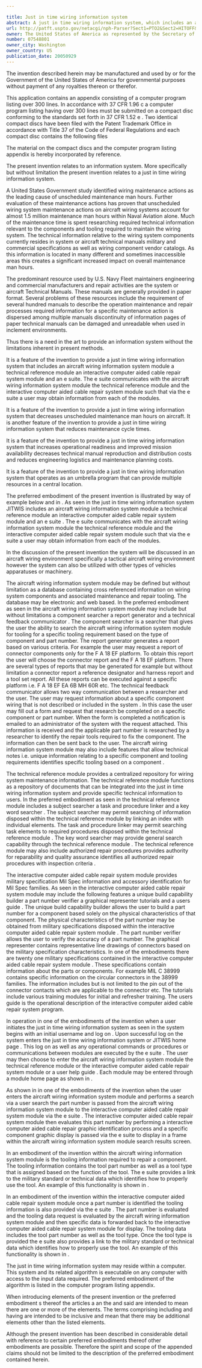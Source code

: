 ```yaml
---

title: Just in time wiring information system
abstract: A just in time wiring information system, which includes an aircraft wiring information system module, a technical reference module, an interactive computer aided cable repair system module, and an e-suite. The e-suite communicates with the aircraft wiring information system module, the technical reference module, and the interactive computer aided cable repair system module such that via the e-suite a user may obtain information from each of the modules.
url: http://patft.uspto.gov/netacgi/nph-Parser?Sect1=PTO2&Sect2=HITOFF&p=1&u=%2Fnetahtml%2FPTO%2Fsearch-adv.htm&r=1&f=G&l=50&d=PALL&S1=07548801&OS=07548801&RS=07548801
owner: The United States of America as represented by the Secretary of the Navy
number: 07548801
owner_city: Washington
owner_country: US
publication_date: 20050929
---
```

The invention described herein may be manufactured and used by or for the Government of the United States of America for governmental purposes without payment of any royalties thereon or therefor.

This application contains an appendix consisting of a computer program listing over 300 lines. In accordance with 37 CFR 1.96 c a computer program listing having over 300 lines must be submitted on a compact disc conforming to the standards set forth in 37 CFR 1.52 e . Two identical compact discs have been filed with the Patent Trademark Office in accordance with Title 37 of the Code of Federal Regulations and each compact disc contains the following files 

The material on the compact discs and the computer program listing appendix is hereby incorporated by reference.

The present invention relates to an information system. More specifically but without limitation the present invention relates to a just in time wiring information system.

A United States Government study identified wiring maintenance actions as the leading cause of unscheduled maintenance man hours. Further evaluation of these maintenance actions has proven that unscheduled wiring system maintenance actions on aircraft wiring systems account for almost 1.5 million maintenance man hours within Naval Aviation alone. Much of the maintenance time is spent researching required technical information relevant to the components and tooling required to maintain the wiring system. The technical information relative to the wiring system components currently resides in system or aircraft technical manuals military and commercial specifications as well as wiring component vendor catalogs. As this information is located in many different and sometimes inaccessible areas this creates a significant increased impact on overall maintenance man hours.

The predominant resource used by U.S. Navy Fleet maintainers engineering and commercial manufacturers and repair activities are the system or aircraft Technical Manuals. These manuals are generally provided in paper format. Several problems of these resources include the requirement of several hundred manuals to describe the operation maintenance and repair processes required information for a specific maintenance action is dispersed among multiple manuals discontinuity of information pages of paper technical manuals can be damaged and unreadable when used in inclement environments.

Thus there is a need in the art to provide an information system without the limitations inherent in present methods.

It is a feature of the invention to provide a just in time wiring information system that includes an aircraft wiring information system module a technical reference module an interactive computer aided cable repair system module and an e suite. The e suite communicates with the aircraft wiring information system module the technical reference module and the interactive computer aided cable repair system module such that via the e suite a user may obtain information from each of the modules.

It is a feature of the invention to provide a just in time wiring information system that decreases unscheduled maintenance man hours on aircraft. It is another feature of the invention to provide a just in time wiring information system that reduces maintenance cycle times.

It is a feature of the invention to provide a just in time wiring information system that increases operational readiness and improved mission availability decreases technical manual reproduction and distribution costs and reduces engineering logistics and maintenance planning costs.

It is a feature of the invention to provide a just in time wiring information system that operates as an umbrella program that can provide multiple resources in a central location.

The preferred embodiment of the present invention is illustrated by way of example below and in . As seen in the just in time wiring information system JITWIS includes an aircraft wiring information system module a technical reference module an interactive computer aided cable repair system module and an e suite . The e suite communicates with the aircraft wiring information system module the technical reference module and the interactive computer aided cable repair system module such that via the e suite a user may obtain information from each of the modules.

In the discussion of the present invention the system will be discussed in an aircraft wiring environment specifically a tactical aircraft wiring environment however the system can also be utilized with other types of vehicles apparatuses or machinery.

The aircraft wiring information system module may be defined but without limitation as a database containing cross referenced information on wiring system components and associated maintenance and repair tooling. The database may be electronic and web based. In the preferred embodiment as seen in the aircraft wiring information system module may include but without limitations a component searcher a report generator and a technical feedback communicator . The component searcher is a searcher that gives the user the ability to search the aircraft wiring information system module for tooling for a specific tooling requirement based on the type of component and part number. The report generator generates a report based on various criteria. For example the user may request a report of connector components only for the F A 18 EF platform. To obtain this report the user will choose the connector report and the F A 18 EF platform. There are several types of reports that may be generated for example but without limitation a connector report a reference designator and harness report and a tool set report. All these reports can be executed against a specific platform i.e. F A 18 EF EA 6B MH 60R etc. The technical feedback communicator allows two way communication between a researcher and the user. The user may request information about a specific component wiring that is not described or included in the system . In this case the user may fill out a form and request that research be completed on a specific component or part number. When the form is completed a notification is emailed to an administrator of the system with the request attached. This information is received and the applicable part number is researched by a researcher to identify the repair tools required to fix the component. The information can then be sent back to the user. The aircraft wiring information system module may also include features that allow technical notes i.e. unique information relating to a specific component and tooling requirements identifies specific tooling based on a component .

The technical reference module provides a centralized repository for wiring system maintenance information. The technical reference module functions as a repository of documents that can be integrated into the just in time wiring information system and provide specific technical information to users. In the preferred embodiment as seen in the technical reference module includes a subject searcher a task and procedure linker and a key word searcher . The subject searcher may permit searching of information disposed within the technical reference module by linking an index with individual elements. The task and procedure linker may permit searching task elements to required procedures disposed within the technical reference module . The key word searcher may provide general search capability through the technical reference module . The technical reference module may also include authorized repair procedures provides authority for reparability and quality assurance identifies all authorized repair procedures with inspection criteria .

The interactive computer aided cable repair system module provides military specification Mil Spec information and accessory identification for Mil Spec families. As seen in the interactive computer aided cable repair system module may include the following features a unique build capability builder a part number verifier a graphical representer tutorials and a users guide . The unique build capability builder allows the user to build a part number for a component based solely on the physical characteristics of that component. The physical characteristics of the part number may be obtained from military specifications disposed within the interactive computer aided cable repair system module . The part number verifier allows the user to verify the accuracy of a part number. The graphical representer contains representative line drawings of connectors based on the military specification characteristics. In one of the embodiments there are twenty one military specifications contained in the interactive computer aided cable repair system module . These specifications contain information about the parts or components. For example MIL C 38999 contains specific information on the circular connectors in the 38999 families. The information includes but is not limited to the pin out of the connector contacts which are applicable to the connector etc. The tutorials include various training modules for initial and refresher training. The users guide is the operational description of the interactive computer aided cable repair system program.

In operation in one of the embodiments of the invention when a user initiates the just in time wiring information system as seen in the system begins with an initial username and log on . Upon successful log on the system enters the just in time wiring information system or JITWIS home page . This log on as well as any operational commands or procedures or communications between modules are executed by the e suite . The user may then choose to enter the aircraft wiring information system module the technical reference module or the interactive computer aided cable repair system module or a user help guide . Each module may be entered through a module home page as shown in .

As shown in in one of the embodiments of the invention when the user enters the aircraft wiring information system module and performs a search via a user search the part number is passed from the aircraft wiring information system module to the interactive computer aided cable repair system module via the e suite . The interactive computer aided cable repair system module then evaluates this part number by performing a interactive computer aided cable repair graphic identification process and a specific component graphic display is passed via the e suite to display in a frame within the aircraft wiring information system module search results screen.

In an embodiment of the invention within the aircraft wiring information system module is the tooling information required to repair a component. The tooling information contains the tool part number as well as a tool type that is assigned based on the function of the tool. The e suite provides a link to the military standard or technical data which identifies how to properly use the tool. An example of this functionality is shown in .

In an embodiment of the invention within the interactive computer aided cable repair system module once a part number is identified the tooling information is also provided via the e suite . The part number is evaluated and the tooling data request is evaluated by the aircraft wiring information system module and then specific data is forwarded back to the interactive computer aided cable repair system module for display. The tooling data includes the tool part number as well as the tool type. Once the tool type is provided the e suite also provides a link to the military standard or technical data which identifies how to properly use the tool. An example of this functionality is shown in .

The just in time wiring information system may reside within a computer. This system and its related algorithm is executable on any computer with access to the input data required. The preferred embodiment of the algorithm is listed in the computer program listing appendix.

When introducing elements of the present invention or the preferred embodiment s thereof the articles a an the and said are intended to mean there are one or more of the elements. The terms comprising including and having are intended to be inclusive and mean that there may be additional elements other than the listed elements.

Although the present invention has been described in considerable detail with reference to certain preferred embodiments thereof other embodiments are possible. Therefore the spirit and scope of the appended claims should not be limited to the description of the preferred embodiment contained herein.

